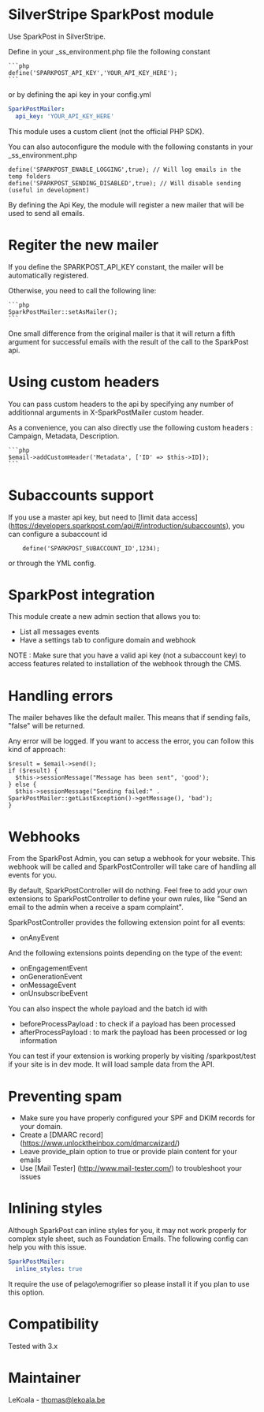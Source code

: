 SilverStripe SparkPost module
==================
Use SparkPost in SilverStripe.

Define in your _ss_environment.php file the following constant

    ```php
	define('SPARKPOST_API_KEY','YOUR_API_KEY_HERE');
    ```

or by defining the api key in your config.yml

   ```yaml
   SparkPostMailer:
     api_key: 'YOUR_API_KEY_HERE'
   ```

This module uses a custom client (not the official PHP SDK).

You can also autoconfigure the module with the following constants in your _ss_environment.php

	define('SPARKPOST_ENABLE_LOGGING',true); // Will log emails in the temp folders
	define('SPARKPOST_SENDING_DISABLED',true); // Will disable sending (useful in development)

By defining the Api Key, the module will register a new mailer that will be used to send all emails.

Regiter the new mailer
==================

If you define the SPARKPOST_API_KEY constant, the mailer will be automatically registered.

Otherwise, you need to call the following line:

    ```php
    SparkPostMailer::setAsMailer();
    ```
    
One small difference from the original mailer is that it will return a fifth argument
for successful emails with the result of the call to the SparkPost api.

Using custom headers
==================

You can pass custom headers to the api by specifying any number of additionnal arguments
in X-SparkPostMailer custom header.

As a convenience, you can also directly use the following custom headers : Campaign, Metadata, Description.

    ```php
    $email->addCustomHeader('Metadata', ['ID' => $this->ID]);
    ```

Subaccounts support
==================

If you use a master api key, but need to [limit data access] (https://developers.sparkpost.com/api/#/introduction/subaccounts),
you can configure a subaccount id

        define('SPARKPOST_SUBACCOUNT_ID',1234);

or through the YML config.

SparkPost integration
==================

This module create a new admin section that allows you to:

- List all messages events
- Have a settings tab to configure domain and webhook

NOTE : Make sure that you have a valid api key (not a subaccount key) to access
features related to installation of the webhook through the CMS.

Handling errors
==================

The mailer behaves like the default mailer. This means that if sending fails,
"false" will be returned.

Any error will be logged. If you want to access the error, you can follow this
kind of approach:

    $result = $email->send();
    if ($result) {
      $this->sessionMessage("Message has been sent", 'good');
    } else {
      $this->sessionMessage("Sending failed:" . SparkPostMailer::getLastException()->getMessage(), 'bad');
    }

Webhooks
==================

From the SparkPost Admin, you can setup a webhook for your website. This webhook
will be called and SparkPostController will take care of handling all events
for you.

By default, SparkPostController will do nothing. Feel free to add your own
extensions to SparkPostController to define your own rules, like "Send an
email to the admin when a receive a spam complaint".

SparkPostController provides the following extension point for all events:
- onAnyEvent

And the following extensions points depending on the type of the event:
- onEngagementEvent
- onGenerationEvent
- onMessageEvent
- onUnsubscribeEvent

You can also inspect the whole payload and the batch id with
- beforeProcessPayload : to check if a payload has been processed
- afterProcessPayload : to mark the payload has been processed or log information

You can test if your extension is working properly by visiting /sparkpost/test
if your site is in dev mode. It will load sample data from the API.

Preventing spam
==================

- Make sure you have properly configured your SPF and DKIM records for your domain.
- Create a [DMARC record] (https://www.unlocktheinbox.com/dmarcwizard/)
- Leave provide_plain option to true or provide plain content for your emails
- Use [Mail Tester] (http://www.mail-tester.com/) to troubleshoot your issues

Inlining styles
==================

Although SparkPost can inline styles for you, it may not work properly for complex
style sheet, such as Foundation Emails. The following config can help you with this
issue.

   ```yaml
   SparkPostMailer:
     inline_styles: true
   ```
   
It require the use of pelago\emogrifier so please install it if you plan to use this option.

Compatibility
==================
Tested with 3.x

Maintainer
==================
LeKoala - thomas@lekoala.be